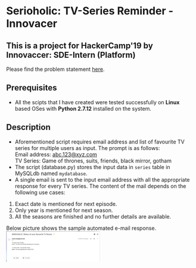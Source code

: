 # Serioholic: TV-Series Reminder -Innovacer

## This is a project for HackerCamp'19 by Innovaccer: SDE-Intern (Platform)
Please find the problem statement [here](https://www.innovaccer.com/media/hackercamp/SDE-Intern-Assignment.pdf).

## Prerequisites
* All the scipts that I have created were tested successfully on **Linux** based OSes with **Python 2.7.12** installed on the system.

## Description
* Aforementioned script requires email address and list of favourite TV series for multiple users as input. The prompt is as follows: <br />
Email address: abc.123@xyz.com <br />
TV Series: Game of thrones, suits, friends, black mirror, gotham <br />
* The script (database.py) stores the input data in `series` table in MySQLdb named `mydatabase`. <br />
* A single email is sent to the input email address with all the
appropriate response for every TV series. The content of the mail 
depends on the following use cases:
1. Exact date is mentioned for next episode.
2. Only year is mentioned for next season.
3. All the seasons are finished and no further details are available. <br />

Below picture shows the sample automated e-mail response.
<img src="https://github.com/ayush-vibrant/Serioholic-TV-Series-Reminder-Innovacer/blob/master/Images/email_response.png" width=50% height=50% />


